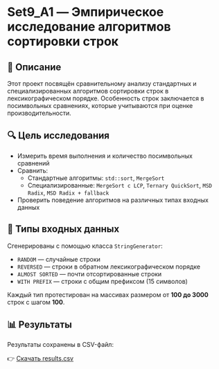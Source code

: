 # Set9_A1 — Эмпирическое исследование алгоритмов сортировки строк

## 📌 Описание

Этот проект посвящён сравнительному анализу стандартных и специализированных алгоритмов сортировки строк в лексикографическом порядке. Особенность строк заключается в посимвольных сравнениях, которые учитываются при оценке производительности.

## 🔍 Цель исследования

- Измерить время выполнения и количество посимвольных сравнений
- Сравнить:
  - Стандартные алгоритмы: `std::sort`, `MergeSort`
  - Специализированные: `MergeSort с LCP`, `Ternary QuickSort`, `MSD Radix`, `MSD Radix + fallback`
- Проверить поведение алгоритмов на различных типах входных данных

## 🧪 Типы входных данных

Сгенерированы с помощью класса `StringGenerator`:
- `RANDOM` — случайные строки
- `REVERSED` — строки в обратном лексикографическом порядке
- `ALMOST SORTED` — почти отсортированные строки
- `WITH PREFIX` — строки с общим префиксом (15 символов)

Каждый тип протестирован на массивах размером от **100 до 3000** строк с шагом **100**.

## 📊 Результаты

Результаты сохранены в CSV-файл:

👉 [Скачать results.csv](https://github.com/karablik27/Set9_A1/blob/main/results.csv)



